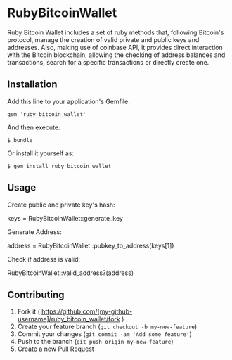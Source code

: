 # RubyBitcoinWallet

Ruby Bitcoin Wallet includes a set of ruby methods that, following Bitcoin's protocol, manage
the creation of valid private and public keys and addresses. Also, making use of coinbase API,
it provides direct interaction with the Bitcoin blockchain, allowing the checking of address balances
and transactions, search for a specific transactions or directly create one.

## Installation

Add this line to your application's Gemfile:

    gem 'ruby_bitcoin_wallet'

And then execute:

    $ bundle

Or install it yourself as:

    $ gem install ruby_bitcoin_wallet

## Usage

Create public and private key's hash:

keys = RubyBitcoinWallet::generate_key

Generate Address:

address = RubyBitcoinWallet::pubkey_to_address(keys[1])

Check if address is valid:

RubyBitcoinWallet::valid_address?(address)

## Contributing

1. Fork it ( https://github.com/[my-github-username]/ruby_bitcoin_wallet/fork )
2. Create your feature branch (`git checkout -b my-new-feature`)
3. Commit your changes (`git commit -am 'Add some feature'`)
4. Push to the branch (`git push origin my-new-feature`)
5. Create a new Pull Request
